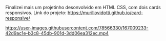 Finalizei mais um projetinho desonvolvido em HTML CSS, com dois cards responsivos.
Link do projeto: https://murillovidotti.github.io/card-responsive/


https://user-images.githubusercontent.com/78566330/167009233-42d9ac1e-b3c8-45db-901d-3dd06ea312ec.mp4

